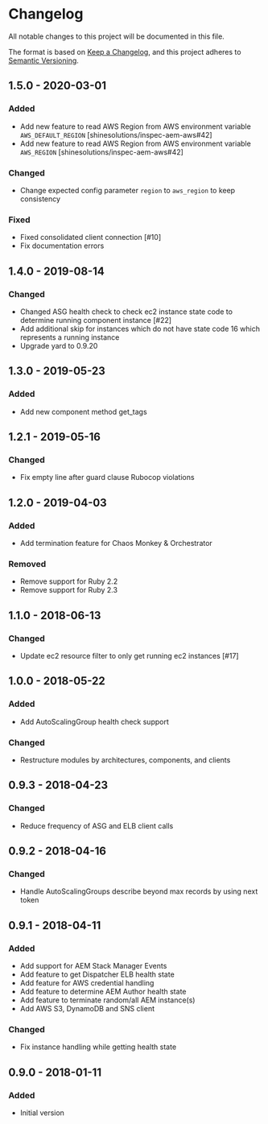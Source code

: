 # Changelog

All notable changes to this project will be documented in this file.

The format is based on [Keep a Changelog](https://keepachangelog.com/en/1.0.0/),
and this project adheres to [Semantic Versioning](https://semver.org/spec/v2.0.0.html).

## 1.5.0 - 2020-03-01

### Added
- Add new feature to read AWS Region from AWS environment variable `AWS_DEFAULT_REGION` [shinesolutions/inspec-aem-aws#42]
- Add new feature to read AWS Region from AWS environment variable `AWS_REGION` [shinesolutions/inspec-aem-aws#42]

### Changed
- Change expected config parameter `region` to `aws_region` to keep consistency

### Fixed
- Fixed consolidated client connection [#10]
- Fix documentation errors

## 1.4.0 - 2019-08-14
### Changed
- Changed ASG health check to check ec2 instance state code to determine running component instance [#22]
- Add additional skip for instances which do not have state code 16 which represents a running instance
- Upgrade yard to 0.9.20

## 1.3.0 - 2019-05-23
### Added
- Add new component method get_tags

## 1.2.1 - 2019-05-16
### Changed
- Fix empty line after guard clause Rubocop violations

## 1.2.0 - 2019-04-03
### Added
- Add termination feature for Chaos Monkey & Orchestrator

### Removed
- Remove support for Ruby 2.2
- Remove support for Ruby 2.3

## 1.1.0 - 2018-06-13
### Changed
- Update ec2 resource filter to only get running ec2 instances [#17]

## 1.0.0 - 2018-05-22
### Added
- Add AutoScalingGroup health check support

### Changed
- Restructure modules by architectures, components, and clients

## 0.9.3 - 2018-04-23
### Changed
- Reduce frequency of ASG and ELB client calls

## 0.9.2 - 2018-04-16
### Changed
- Handle AutoScalingGroups describe beyond max records by using next token

## 0.9.1 - 2018-04-11
### Added
- Add support for AEM Stack Manager Events
- Add feature to get Dispatcher ELB health state
- Add feature for AWS credential handling
- Add feature to determine AEM Author health state
- Add feature to terminate random/all AEM instance(s)
- Add AWS S3, DynamoDB and SNS client

### Changed
- Fix instance handling while getting health state

## 0.9.0 - 2018-01-11
### Added
- Initial version
